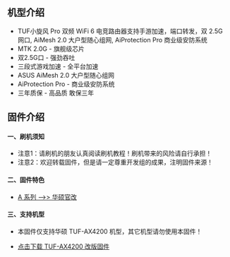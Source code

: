 ## 机型介绍
* TUF小旋风 Pro 双频 WiFi 6 电竞路由器支持手游加速，端口转发，双 2.5G 网口, AiMesh 2.0 大户型随心组网, AiProtection Pro 商业级安防系统
* MTK 2.0G - 旗舰级芯片
* 双2.5G口 - 强劲吞吐
* 三段式游戏加速 - 全平台加速
* ASUS AiMesh 2.0 大户型随心组网
* AiProtection Pro - 商业级安防系统
* 三年质保 - 高品质 敢保三年

## 固件介绍
#### 一、刷机须知
* 注意1：请刷机的朋友认真阅读刷机教程！刷机带来的风险请自行承担！
* 注意2：欢迎转载固件，但是请一定尊重开发组的成果，注明固件来源！

#### 二、固件特色
* [A 系列 ——>> 华硕官改](/zh/guide/asus/firmware-a.md)

#### 三、支持机型
* 本固件仅支持华硕 TUF-AX4200 机型，其它机型请勿使用本固件！

* [点击下载 TUF-AX4200 改版固件](https://www.asusgo.com/firmware/download?devicename=tuf-ax4200&firmware=asus_official)